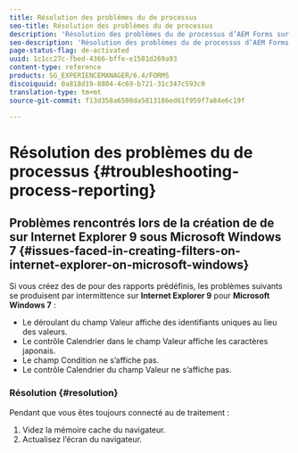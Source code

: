 ```yaml
---
title: Résolution des problèmes du de processus
seo-title: Résolution des problèmes du de processus
description: 'Résolution des problèmes du de processus d’AEM Forms sur JEE '
seo-description: 'Résolution des problèmes du de processus d’AEM Forms sur JEE '
page-status-flag: de-activated
uuid: 1c1cc27c-fbed-4366-bffe-e1581d269a93
content-type: reference
products: SG_EXPERIENCEMANAGER/6.4/FORMS
discoiquuid: 0a818d19-8804-4c69-b721-31c347c593c0
translation-type: tm+mt
source-git-commit: f13d358a6508da5813186ed61f959f7a84e6c19f

---
```



# Résolution des problèmes du de processus {#troubleshooting-process-reporting}

## Problèmes rencontrés lors de la création de  de sur Internet Explorer 9 sous Microsoft Windows 7 {#issues-faced-in-creating-filters-on-internet-explorer-on-microsoft-windows}

Si vous créez des  de pour des rapports prédéfinis, les problèmes suivants se produisent par intermittence sur **Internet Explorer 9** pour **Microsoft Windows 7**   :

* Le déroulant du champ Valeur affiche des identifiants uniques au lieu des valeurs.
* Le contrôle Calendrier dans le champ Valeur affiche les caractères japonais.
* Le champ Condition ne s’affiche pas.
* Le contrôle Calendrier du champ Valeur ne s’affiche pas.

### Résolution {#resolution}

Pendant que vous êtes toujours connecté au  de traitement :

1. Videz la mémoire cache du navigateur.
1. Actualisez l’écran du navigateur.

